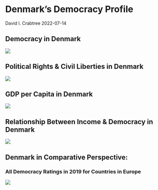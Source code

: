 Denmark’s Democracy Profile
================
David I. Crabtree
2022-07-14

## Democracy in Denmark

![](C:\Users\David\Desktop\PROGRA~1\FILESA~1\DEMOCR~1\reports\DENMAR~1/figure-gfm/Demscore-1.png)<!-- -->

## Political Rights & Civil Liberties in Denmark

![](C:\Users\David\Desktop\PROGRA~1\FILESA~1\DEMOCR~1\reports\DENMAR~1/figure-gfm/Political%20Rights%20&%20Civil%20Libs-1.png)<!-- -->

## GDP per Capita in Denmark

![](C:\Users\David\Desktop\PROGRA~1\FILESA~1\DEMOCR~1\reports\DENMAR~1/figure-gfm/GDP%20per%20Capita-1.png)<!-- -->

## Relationship Between Income & Democracy in Denmark

![](C:\Users\David\Desktop\PROGRA~1\FILESA~1\DEMOCR~1\reports\DENMAR~1/figure-gfm/Income%20&%20Dem-1.png)<!-- -->

## Denmark in Comparative Perspective:

### All Democracy Ratings in 2019 for Countries in Europe

![](C:\Users\David\Desktop\PROGRA~1\FILESA~1\DEMOCR~1\reports\DENMAR~1/figure-gfm/Democracy%20in%20Comparative%20Perspective-1.png)<!-- -->

